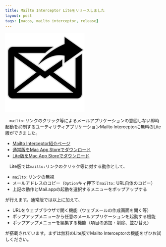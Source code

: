 ```yaml
---
title: Mailto Interceptor Liteをリリースしました
layout: post
tags: [macos, mailto interceptor, release]
---
```

![](/blog/img/20140918/mailto_interceptor_icon.png)

　`mailto:`リンクのクリック等によるメールアプリケーションの意図しない即時起動を抑制するユーティリティアプリケーションMailto Interceptorに無料のLite版ができました。

- [Mailto Interceptor紹介ページ](/mac/mailtointerceptor/)
- [通常版をMac App Storeでダウンロード](https://itunes.apple.com/jp/app/id883196547?mt=12)
- [Lite版をMac App Storeでダウンロード](https://itunes.apple.com/jp/app/id918928881?mt=12)

　Lite版では`mailto:`リンクのクリック等に対する動作として、

- `mailto:`リンクの無視
- メールアドレスのコピー（`Option`キィ押下で`mailto:` URL自体のコピー）
- 上記の動作とMail.appの起動を選択するメニューをポップアップする

が行えます。通常版では以上に加えて、

- URLをウェブブラウザで開く機能（ウェブメールの作成画面を開く等）
- ポップアップメニューから任意のメールアプリケーションを起動する機能
- ポップアップメニューを編集する機能（項目の追加・削除、並び替え）

が搭載されています。まずは無料のLite版でMailto Interceptorの機能をぜひお試しください。
